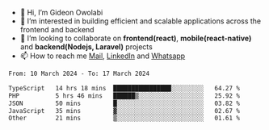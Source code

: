 - 👋 Hi, I’m Gideon Owolabi
- 👀 I’m interested in building efficient and scalable applications across the frontend and backend
- 💞️ I’m looking to collaborate on <b>frontend(react)</b>, <b>mobile(react-native)</b> and <b>backend(Nodejs, Laravel)</b> projects
- 📫 How to reach me <a href="mailto:gideoniyin2021@gmail.com">Mail</a>, <a href="https://www.linkedin.com/in/gideon-owolabi-9b667a232/">LinkedIn</a> and <a href="https://wa.me/2348055377085">Whatsapp</a>

<!---
gude1/gude1 is a ✨ special ✨ repository because its `README.md` (this file) appears on your GitHub profile.
You can click the Preview link to take a look at your changes.
--->

<!--START_SECTION:waka-->

```txt
From: 10 March 2024 - To: 17 March 2024

TypeScript   14 hrs 18 mins  ████████████████░░░░░░░░░   64.27 %
PHP          5 hrs 46 mins   ██████▒░░░░░░░░░░░░░░░░░░   25.92 %
JSON         50 mins         █░░░░░░░░░░░░░░░░░░░░░░░░   03.82 %
JavaScript   35 mins         ▓░░░░░░░░░░░░░░░░░░░░░░░░   02.67 %
Other        21 mins         ▒░░░░░░░░░░░░░░░░░░░░░░░░   01.61 %
```

<!--END_SECTION:waka-->
